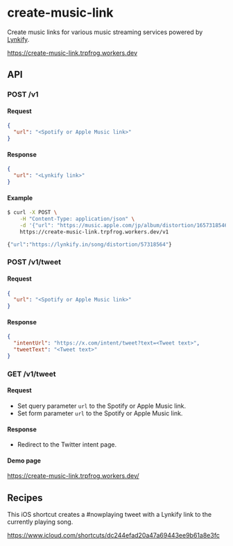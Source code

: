 # create-music-link

Create music links for various music streaming services powered by [Lynkify](https://lynkify.in/).

https://create-music-link.trpfrog.workers.dev

## API

### POST /v1

#### Request

```json
{
  "url": "<Spotify or Apple Music link>"
}
```

#### Response

```json
{
  "url": "<Lynkify link>"
}
```

#### Example

```bash
$ curl -X POST \
    -H "Content-Type: application/json" \
    -d '{"url": "https://music.apple.com/jp/album/distortion/1657318546?i=1657318564"}' \
    https://create-music-link.trpfrog.workers.dev/v1

{"url":"https://lynkify.in/song/distortion/57318564"}
```

### POST /v1/tweet

#### Request

```json
{
  "url": "<Spotify or Apple Music link>"
}
```

#### Response

```json
{
  "intentUrl": "https://x.com/intent/tweet?text=<Tweet text>",
  "tweetText": "<Tweet text>"
}
```

### GET /v1/tweet

#### Request

- Set query parameter `url` to the Spotify or Apple Music link.
- Set form parameter `url` to the Spotify or Apple Music link.

#### Response

- Redirect to the Twitter intent page.

#### Demo page

https://create-music-link.trpfrog.workers.dev/

## Recipes

This iOS shortcut creates a #nowplaying tweet with a Lynkify link to the currently playing song.

https://www.icloud.com/shortcuts/dc244efad20a47a69443ee9b61a8e3fc
